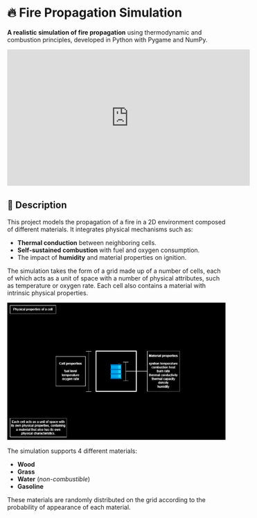 # 🔥 Fire Propagation Simulation
**A realistic simulation of fire propagation** using thermodynamic and combustion principles, developed in Python with Pygame and NumPy.

<iframe width="560" height="315" src="https://www.youtube.com/embed/OmK2kF2qTYU?si=78ztKPB9kArCnjM0" title="YouTube video player" frameborder="0" allow="accelerometer; autoplay; clipboard-write; encrypted-media; gyroscope; picture-in-picture; web-share" referrerpolicy="strict-origin-when-cross-origin" allowfullscreen></iframe>

## 📜 Description
This project models the propagation of a fire in a 2D environment composed of different materials. It integrates physical mechanisms such as:
- **Thermal conduction** between neighboring cells.
- **Self-sustained combustion** with fuel and oxygen consumption.
- The impact of **humidity** and material properties on ignition.

The simulation takes the form of a grid made up of a number of cells, each of which acts as a unit of space with a number of physical attributes, such as temperature or oxygen rate. Each cell also contains a material with intrinsic physical properties. 

![Cell](/assets/readme/cell.png)

The simulation supports 4 different materials:
- **Wood**
- **Grass**
- **Water** (_non-combustible_)
- **Gasoline**

These materials are randomly distributed on the grid according to the probability of appearance of each material.